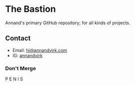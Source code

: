# The Bastion
Annand's primary GitHub repository; for all kinds of projects.

## Contact
- Email: [hi@annandvirk.com](mailto:hi@annandvirk.com)
- IG: [annandvirk](http://www.instagram.com/annandvirk)

### Don't Merge
P E N I S 

